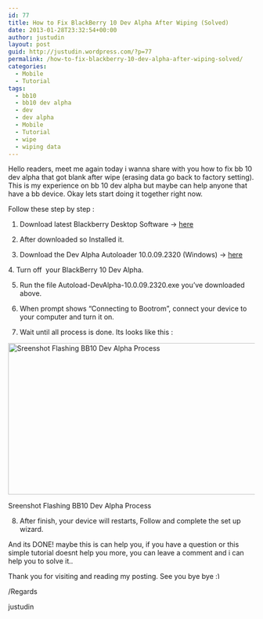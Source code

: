 ```yaml
---
id: 77
title: How to Fix BlackBerry 10 Dev Alpha After Wiping (Solved)
date: 2013-01-28T23:32:54+00:00
author: justudin
layout: post
guid: http://justudin.wordpress.com/?p=77
permalink: /how-to-fix-blackberry-10-dev-alpha-after-wiping-solved/
categories:
  - Mobile
  - Tutorial
tags:
  - bb10
  - bb10 dev alpha
  - dev
  - dev alpha
  - Mobile
  - Tutorial
  - wipe
  - wiping data
---
```

Hello readers, meet me again today i wanna share with you how to fix bb 10 dev alpha that got blank after wipe (erasing data go back to factory setting). This is my experience on bb 10 dev alpha but maybe can help anyone that have a bb device. Okay lets start doing it together right now.

<!--more-->

Follow these step by step :

1. Download latest Blackberry Desktop Software -> <a title="BB Desktop Manager" href="http://us.blackberry.com/software/desktop.html" target="_blank">here</a>

2. After downloaded so Installed it.

3. Download the Dev Alpha Autoloader 10.0.09.2320 (Windows) -> <a title="BB10 dev alpha autoloader" href="https://developer.blackberry.com/native/downloads/fetch/Autoload-DevAlpha-10.0.09.2320.exe" target="_blank">here</a>

4. Turn off  your BlackBerry 10 Dev Alpha.

5. Run the file Autoload-DevAlpha-10.0.09.2320.exe you&#8217;ve downloaded above.

6. When prompt shows “Connecting to Bootrom”, connect your device to your computer and turn it on.

7. Wait until all process is done. Its looks like this :<figure id="attachment_78" style="width: 625px" class="wp-caption aligncenter">

[<img class="size-full wp-image-78" alt="Sreenshot Flashing BB10 Dev Alpha Process" src="http://test.justudin.com/wp-content/uploads/2013/01/flashing-bb10-dev-alpha.png" width="625" height="309" />](http://test.justudin.com/wp-content/uploads/2013/01/flashing-bb10-dev-alpha.png)<figcaption class="wp-caption-text">Sreenshot Flashing BB10 Dev Alpha Process</figcaption></figure> 

8. After finish, your device will restarts, Follow and complete the set up wizard.

And its DONE! maybe this is can help you, if you have a question or this simple tutorial doesnt help you more, you can leave a comment and i can help you to solve it..

Thank you for visiting and reading my posting. See you bye bye <img src="http://test.justudin.com/wp-includes/images/smilies/simple-smile.png" alt=":)" class="wp-smiley" style="height: 1em; max-height: 1em;" />

/Regards

justudin

&nbsp;